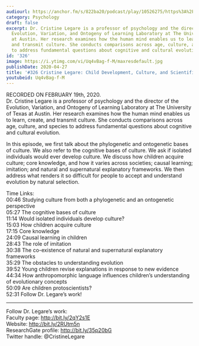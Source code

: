 ```yaml
---
audiourl: https://anchor.fm/s/822ba20/podcast/play/10526275/https%3A%2F%2Fd3ctxlq1ktw2nl.cloudfront.net%2Fproduction%2F2020-1-21%2F51601257-44100-2-7fe41f7378a5b.m4a
category: Psychology
draft: false
excerpt: Dr. Cristine Legare is a professor of psychology and the director of the
  Evolution, Variation, and Ontogeny of Learning Laboratory at The University of Texas
  at Austin. Her research examines how the human mind enables us to learn, create,
  and transmit culture. She conducts comparisons across age, culture, and species
  to address fundamental questions about cognitive and cultural evolution.
id: '326'
image: https://i.ytimg.com/vi/Uq4vBag-f-M/maxresdefault.jpg
publishDate: 2020-04-27
title: '#326 Cristine Legare: Child Development, Culture, and Scientific Reasoning'
youtubeid: Uq4vBag-f-M
---
```

<div class="timelinks">

RECORDED ON FEBRUARY 19th, 2020.  
Dr. Cristine Legare is a professor of psychology and the director of the Evolution, Variation, and Ontogeny of Learning Laboratory at The University of Texas at Austin. Her research examines how the human mind enables us to learn, create, and transmit culture. She conducts comparisons across age, culture, and species to address fundamental questions about cognitive and cultural evolution.

In this episode, we first talk about the phylogenetic and ontogenetic bases of culture. We also refer to the cognitive bases of culture. We ask if isolated individuals would ever develop culture. We discuss how children acquire culture; core knowledge, and how it varies across societies; causal learning; imitation; and natural and supernatural explanatory frameworks. We then address what renders it so difficult for people to accept and understand evolution by natural selection.

Time Links:  
<time>00:46</time> Studying culture from both a phylogenetic and an ontogenetic perspective  
<time>05:27</time> The cognitive bases of culture  
<time>11:14</time> Would isolated individuals develop culture?  
<time>15:03</time> How children acquire culture  
<time>17:15</time> Core knowledge  
<time>24:09</time> Causal learning in children  
<time>28:43</time> The role of imitation  
<time>30:38</time> The co-existence of natural and supernatural explanatory frameworks  
<time>35:29</time> The obstacles to understanding evolution  
<time>39:52</time> Young children revise explanations in response to new evidence  
<time>44:34</time> How anthropomorphic language influences children’s understanding of evolutionary concepts  
<time>50:09</time> Are children protoscientists?  
<time>52:31</time> Follow Dr. Legare’s work!

---

Follow Dr. Legare’s work:  
Faculty page: http://bit.ly/2qY2s1E  
Website: http://bit.ly/2RUtm5n  
ResearchGate profile: http://bit.ly/35p20bG  
Twitter handle: @CristineLegare
</div>

